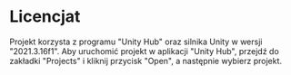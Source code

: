 # Licencjat
Projekt korzysta z programu "Unity Hub" oraz silnika Unity w wersji "2021.3.16f1". Aby uruchomić projekt w aplikacji "Unity Hub", przejdź do zakładki "Projects" i kliknij przycisk "Open", a następnie wybierz projekt.